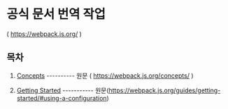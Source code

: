 

# 공식 문서 번역 작업 

( https://webpack.js.org/ )



## 목차

1. [Concepts](https://github.com/judaihyun/webpack-docs/blob/master/docs/concepts/Core-Concepts.md) ---------- 원문 ( https://webpack.js.org/concepts/ ) 

2. [Getting Started](https://github.com/judaihyun/webpack-docs/blob/master/docs/getting-started/Getting-Started.md) ----------- 원문(https://webpack.js.org/guides/getting-started/#using-a-configuration)

